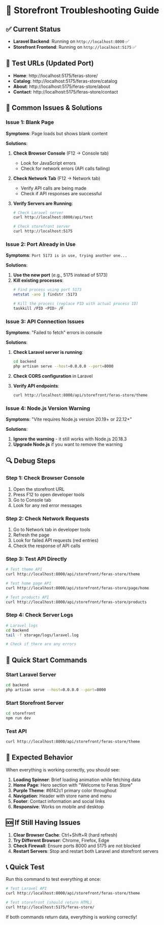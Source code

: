 # 🔧 Storefront Troubleshooting Guide

## ✅ Current Status

- **Laravel Backend**: Running on `http://localhost:8000` ✅
- **Storefront Frontend**: Running on `http://localhost:5175` ✅

## 🧪 Test URLs (Updated Port)

- **Home**: http://localhost:5175/feras-store/
- **Catalog**: http://localhost:5175/feras-store/catalog
- **About**: http://localhost:5175/feras-store/about
- **Contact**: http://localhost:5175/feras-store/contact

## 🐛 Common Issues & Solutions

### Issue 1: Blank Page
**Symptoms**: Page loads but shows blank content

**Solutions**:
1. **Check Browser Console** (F12 → Console tab)
   - Look for JavaScript errors
   - Check for network errors (API calls failing)

2. **Check Network Tab** (F12 → Network tab)
   - Verify API calls are being made
   - Check if API responses are successful

3. **Verify Servers are Running**:
   ```bash
   # Check Laravel server
   curl http://localhost:8000/api/test
   
   # Check storefront server
   curl http://localhost:5175
   ```

### Issue 2: Port Already in Use
**Symptoms**: `Port 5173 is in use, trying another one...`

**Solutions**:
1. **Use the new port** (e.g., 5175 instead of 5173)
2. **Kill existing processes**:
   ```bash
   # Find process using port 5173
   netstat -ano | findstr :5173
   
   # Kill the process (replace PID with actual process ID)
   taskkill /PID <PID> /F
   ```

### Issue 3: API Connection Issues
**Symptoms**: "Failed to fetch" errors in console

**Solutions**:
1. **Check Laravel server is running**:
   ```bash
   cd backend
   php artisan serve --host=0.0.0.0 --port=8000
   ```

2. **Check CORS configuration** in Laravel
3. **Verify API endpoints**:
   ```bash
   curl http://localhost:8000/api/storefront/feras-store/theme
   ```

### Issue 4: Node.js Version Warning
**Symptoms**: "Vite requires Node.js version 20.19+ or 22.12+"

**Solutions**:
1. **Ignore the warning** - it still works with Node.js 20.18.3
2. **Upgrade Node.js** if you want to remove the warning

## 🔍 Debug Steps

### Step 1: Check Browser Console
1. Open the storefront URL
2. Press F12 to open developer tools
3. Go to Console tab
4. Look for any red error messages

### Step 2: Check Network Requests
1. Go to Network tab in developer tools
2. Refresh the page
3. Look for failed API requests (red entries)
4. Check the response of API calls

### Step 3: Test API Directly
```bash
# Test theme API
curl http://localhost:8000/api/storefront/feras-store/theme

# Test home page API
curl http://localhost:8000/api/storefront/feras-store/page/home

# Test products API
curl http://localhost:8000/api/storefront/feras-store/products
```

### Step 4: Check Server Logs
```bash
# Laravel logs
cd backend
tail -f storage/logs/laravel.log

# Check if there are any errors
```

## 🚀 Quick Start Commands

### Start Laravel Server
```bash
cd backend
php artisan serve --host=0.0.0.0 --port=8000
```

### Start Storefront Server
```bash
cd storefront
npm run dev
```

### Test API
```bash
curl http://localhost:8000/api/storefront/feras-store/theme
```

## 📱 Expected Behavior

When everything is working correctly, you should see:

1. **Loading Spinner**: Brief loading animation while fetching data
2. **Home Page**: Hero section with "Welcome to Feras Store"
3. **Purple Theme**: #6f42c1 primary color throughout
4. **Navigation**: Header with store name and menu
5. **Footer**: Contact information and social links
6. **Responsive**: Works on mobile and desktop

## 🆘 If Still Having Issues

1. **Clear Browser Cache**: Ctrl+Shift+R (hard refresh)
2. **Try Different Browser**: Chrome, Firefox, Edge
3. **Check Firewall**: Ensure ports 8000 and 5175 are not blocked
4. **Restart Servers**: Stop and restart both Laravel and storefront servers

## 📞 Quick Test

Run this command to test everything at once:

```bash
# Test Laravel API
curl http://localhost:8000/api/storefront/feras-store/theme

# Test storefront (should return HTML)
curl http://localhost:5175/feras-store/
```

If both commands return data, everything is working correctly!



